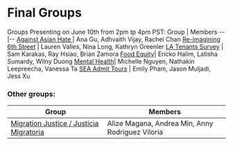 # Final Groups


Groups Presenting on June 10th from 2pm tp 4pm PST:
Group | Members
--|--
[Against Asian Hate ](https://github.com/gu-ana/21S-191A-Against-Asian-Hate)| Ana Gu, Adhvaith Vijay, Rachel Chan
[Re-imagining 6th Street](https://github.com/lvalles10/Transportation-Group) | Lauren Valles, Nina Long, Kathryn Greenler
[LA Tenants Survey](https://github.com/skarakas1/Tenants-Rights-Mapping-Project) | Sam Karakas, Ray Hsiao, Brian Zamora
[Food Equity](https://github.com/Wny-Duong/WebDev-GIS-Health-Equity)| Ericko Halim, Latisha Sumardy, Wilny Duong
[Mental Health](https://github.com/KenNL42/ASIAM-191A-Final-Project)| Michelle Nguyen, Nathakin Leepreecha, Vanessa Ta
[SEA Admit Tours](https://github.com/epham36/AAS191A-RacialEquity) | Emily Pham, Jason Muljadi, Jess Xu

### Other groups:
Group | Members
--|--
[Migration Justice / Justicia Migratoria](https://github.com/annyrviloria/21S-ASIAAM-191A-GroupProject) | Alize Magana, Andrea Min, Anny Rodriguez Viloria



